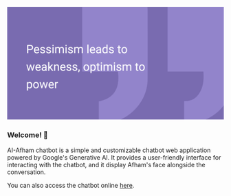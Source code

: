 ![Alt Text](Designer.png)

### Welcome! 👋

AI-Afham chatbot is a simple and customizable chatbot web application powered by Google's Generative AI. It provides a user-friendly interface for interacting with the chatbot, and it display Afham's face alongside the conversation.

You can also access the chatbot online [here](https://ai-afham.netlify.app/).
